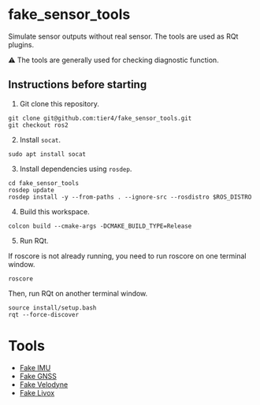 # fake_sensor_tools

Simulate sensor outputs without real sensor.
The tools are used as RQt plugins.

:warning: The tools are generally used for checking diagnostic function.

## Instructions before starting

1. Git clone this repository.

```
git clone git@github.com:tier4/fake_sensor_tools.git
git checkout ros2
```

2. Install `socat`.

```
sudo apt install socat
```

3. Install dependencies using `rosdep`.

```
cd fake_sensor_tools
rosdep update
rosdep install -y --from-paths . --ignore-src --rosdistro $ROS_DISTRO
```

4. Build this workspace.

```
colcon build --cmake-args -DCMAKE_BUILD_TYPE=Release
```

5. Run RQt.

If roscore is not already running, you need to run roscore on one terminal window.

```
roscore
```

Then, run RQt on another terminal window.

```
source install/setup.bash
rqt --force-discover
```

# Tools

- [Fake IMU](fake_imu/README.md)
- [Fake GNSS](fake_gnss/README.md)
- [Fake Velodyne](fake_velodyne/README.md)
- [Fake Livox](fake_livox/README.md)
